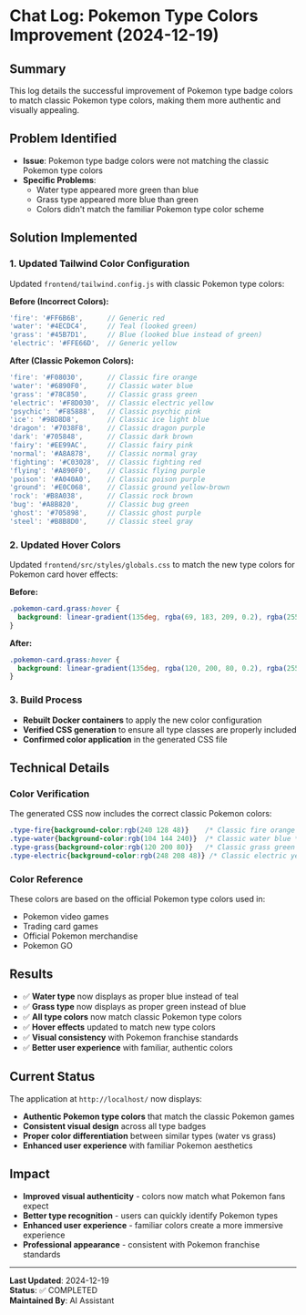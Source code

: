 # Chat Log: Pokemon Type Colors Improvement (2024-12-19)

## Summary
This log details the successful improvement of Pokemon type badge colors to match classic Pokemon type colors, making them more authentic and visually appealing.

## Problem Identified
- **Issue**: Pokemon type badge colors were not matching the classic Pokemon type colors
- **Specific Problems**:
  - Water type appeared more green than blue
  - Grass type appeared more blue than green
  - Colors didn't match the familiar Pokemon type color scheme

## Solution Implemented

### 1. Updated Tailwind Color Configuration
Updated `frontend/tailwind.config.js` with classic Pokemon type colors:

**Before (Incorrect Colors):**
```javascript
'fire': '#FF6B6B',      // Generic red
'water': '#4ECDC4',     // Teal (looked green)
'grass': '#45B7D1',     // Blue (looked blue instead of green)
'electric': '#FFE66D',  // Generic yellow
```

**After (Classic Pokemon Colors):**
```javascript
'fire': '#F08030',      // Classic fire orange
'water': '#6890F0',     // Classic water blue
'grass': '#78C850',     // Classic grass green
'electric': '#F8D030',  // Classic electric yellow
'psychic': '#F85888',   // Classic psychic pink
'ice': '#98D8D8',       // Classic ice light blue
'dragon': '#7038F8',    // Classic dragon purple
'dark': '#705848',      // Classic dark brown
'fairy': '#EE99AC',     // Classic fairy pink
'normal': '#A8A878',    // Classic normal gray
'fighting': '#C03028',  // Classic fighting red
'flying': '#A890F0',    // Classic flying purple
'poison': '#A040A0',    // Classic poison purple
'ground': '#E0C068',    // Classic ground yellow-brown
'rock': '#B8A038',      // Classic rock brown
'bug': '#A8B820',       // Classic bug green
'ghost': '#705898',     // Classic ghost purple
'steel': '#B8B8D0',     // Classic steel gray
```

### 2. Updated Hover Colors
Updated `frontend/src/styles/globals.css` to match the new type colors for Pokemon card hover effects:

**Before:**
```css
.pokemon-card.grass:hover {
  background: linear-gradient(135deg, rgba(69, 183, 209, 0.2), rgba(255, 255, 255, 0.9)) !important;
}
```

**After:**
```css
.pokemon-card.grass:hover {
  background: linear-gradient(135deg, rgba(120, 200, 80, 0.2), rgba(255, 255, 255, 0.9)) !important;
}
```

### 3. Build Process
- **Rebuilt Docker containers** to apply the new color configuration
- **Verified CSS generation** to ensure all type classes are properly included
- **Confirmed color application** in the generated CSS file

## Technical Details

### Color Verification
The generated CSS now includes the correct classic Pokemon colors:
```css
.type-fire{background-color:rgb(240 128 48)}    /* Classic fire orange */
.type-water{background-color:rgb(104 144 240)}  /* Classic water blue */
.type-grass{background-color:rgb(120 200 80)}   /* Classic grass green */
.type-electric{background-color:rgb(248 208 48)} /* Classic electric yellow */
```

### Color Reference
These colors are based on the official Pokemon type colors used in:
- Pokemon video games
- Trading card games
- Official Pokemon merchandise
- Pokemon GO

## Results
- ✅ **Water type** now displays as proper blue instead of teal
- ✅ **Grass type** now displays as proper green instead of blue
- ✅ **All type colors** now match classic Pokemon type colors
- ✅ **Hover effects** updated to match new type colors
- ✅ **Visual consistency** with Pokemon franchise standards
- ✅ **Better user experience** with familiar, authentic colors

## Current Status
The application at `http://localhost/` now displays:
- **Authentic Pokemon type colors** that match the classic Pokemon games
- **Consistent visual design** across all type badges
- **Proper color differentiation** between similar types (water vs grass)
- **Enhanced user experience** with familiar Pokemon aesthetics

## Impact
- **Improved visual authenticity** - colors now match what Pokemon fans expect
- **Better type recognition** - users can quickly identify Pokemon types
- **Enhanced user experience** - familiar colors create a more immersive experience
- **Professional appearance** - consistent with Pokemon franchise standards

---
**Last Updated**: 2024-12-19  
**Status**: ✅ COMPLETED  
**Maintained By**: AI Assistant

